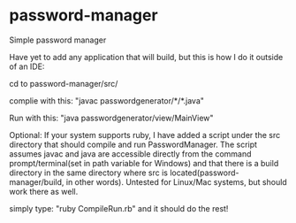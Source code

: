 password-manager
================

Simple password manager

Have yet to add any application that will build, but this is how I do it outside of an IDE:

cd to password-manager/src/

complie with this: "javac passwordgenerator/\*/\*.java"

Run with this: "java passwordgenerator/view/MainView"

Optional:
If your system supports ruby, I have added a script under the src directory that should compile and run PasswordManager. The script assumes javac and java are accessible directly from the command prompt/terminal(set in path variable for Windows) and that there is a build directory in the same directory where src is located(password-manager/build, in other words). Untested for Linux/Mac systems, but should work there as well.

simply type: "ruby CompileRun.rb" and it should do the rest!
